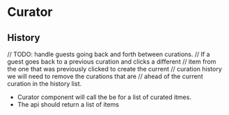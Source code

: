 # Curator

## History

// TODO: handle guests going back and forth between curations.
// If a guest goes back to a previous curation and clicks a different
// item from the one that was previously clicked to create the current
// curation history we will need to remove the curations that are
// ahead of the current curation in the history list.


- Curator component will call the be for a list of curated itmes.
- The api should return a list of items